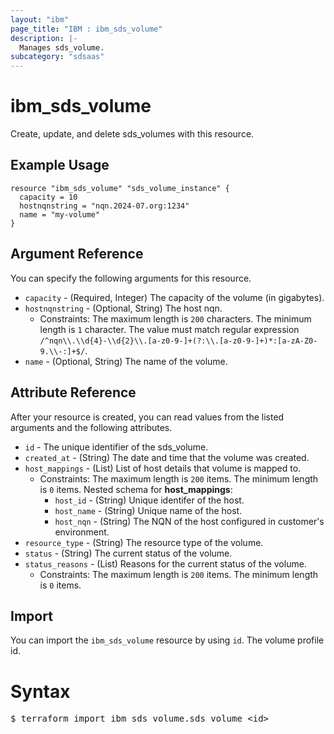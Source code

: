```yaml
---
layout: "ibm"
page_title: "IBM : ibm_sds_volume"
description: |-
  Manages sds_volume.
subcategory: "sdsaas"
---
```


# ibm_sds_volume

Create, update, and delete sds_volumes with this resource.

## Example Usage

```hcl
resource "ibm_sds_volume" "sds_volume_instance" {
  capacity = 10
  hostnqnstring = "nqn.2024-07.org:1234"
  name = "my-volume"
}
```

## Argument Reference

You can specify the following arguments for this resource.

* `capacity` - (Required, Integer) The capacity of the volume (in gigabytes).
* `hostnqnstring` - (Optional, String) The host nqn.
  * Constraints: The maximum length is `200` characters. The minimum length is `1` character. The value must match regular expression `/^nqn\\.\\d{4}-\\d{2}\\.[a-z0-9-]+(?:\\.[a-z0-9-]+)*:[a-zA-Z0-9.\\-:]+$/`.
* `name` - (Optional, String) The name of the volume.

## Attribute Reference

After your resource is created, you can read values from the listed arguments and the following attributes.

* `id` - The unique identifier of the sds_volume.
* `created_at` - (String) The date and time that the volume was created.
* `host_mappings` - (List) List of host details that volume is mapped to.
  * Constraints: The maximum length is `200` items. The minimum length is `0` items.
Nested schema for **host_mappings**:
	* `host_id` - (String) Unique identifer of the host.
	* `host_name` - (String) Unique name of the host.
	* `host_nqn` - (String) The NQN of the host configured in customer's environment.
* `resource_type` - (String) The resource type of the volume.
* `status` - (String) The current status of the volume.
* `status_reasons` - (List) Reasons for the current status of the volume.
  * Constraints: The maximum length is `200` items. The minimum length is `0` items.


## Import

You can import the `ibm_sds_volume` resource by using `id`. The volume profile id.

# Syntax
<pre>
$ terraform import ibm_sds_volume.sds_volume &lt;id&gt;
</pre>
